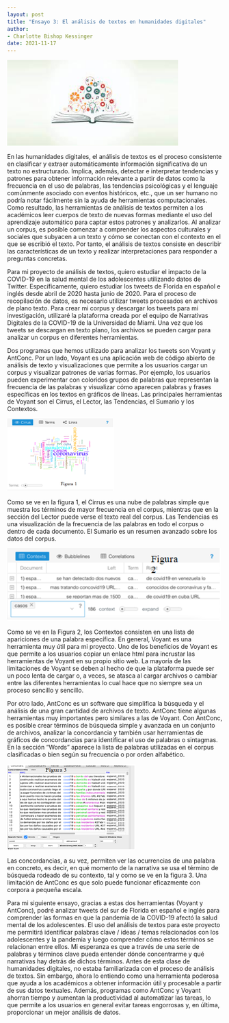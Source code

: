 ```yaml
---
layout: post
title: "Ensayo 3: El análisis de textos en humanidades digitales"
author:
- Charlotte Bishop Kessinger
date: 2021-11-17
---
```


<img src="/assets/images/textos.jpg" alt="el análisis de textos imagen" width="400" height="200">

En las humanidades digitales, el análisis de textos es el proceso consistente en clasificar y extraer automáticamente información significativa de un texto no estructurado. Implica, además, detectar e interpretar tendencias y patrones para obtener información relevante a partir de datos como la frecuencia en el uso de palabras, las tendencias psicológicas y el lenguaje comúnmente asociado con eventos históricos, etc., que un ser humano no podría notar fácilmente sin la ayuda de herramientas computacionales. Como resultado, las herramientas de análisis de textos permiten a los académicos leer cuerpos de texto de nuevas formas mediante el uso del aprendizaje automático para captar estos patrones y analizarlos. Al analizar un corpus, es posible comenzar a comprender los aspectos culturales y sociales que subyacen a un texto y cómo se conectan con el contexto en el que se escribió el texto. Por tanto, el análisis de textos consiste en describir las características de un texto y realizar interpretaciones para responder a preguntas concretas.  

Para mi proyecto de análisis de textos, quiero estudiar el impacto de la COVID-19 en la salud mental de los adolescentes utilizando datos de Twitter. Específicamente, quiero estudiar los tweets de Florida en español e inglés desde abril de 2020 hasta junio de 2020. Para el proceso de recopilación de datos, es necesario utilizar tweets procesados en archivos de plano texto. Para crear mi corpus y descargar los tweets para mi investigación, utilizaré la plataforma creada por el equipo de Narrativas Digitales de la COVID-19 de la Universidad de Miami. Una vez que los tweets se descargan en texto plano, los archivos se pueden cargar para analizar un corpus en diferentes herramientas.  

Dos programas que hemos utilizado para analizar los tweets son Voyant y AntConc. Por un lado, Voyant es una aplicación web de código abierto de análisis de texto y visualizaciones que permite a los usuarios cargar un corpus y visualizar patrones de varias formas. Por ejemplo, los usuarios pueden experimentar con coloridos grupos de palabras que representan la frecuencia de las palabras y visualizar cómo aparecen palabras y frases específicas en los textos en gráficos de líneas. Las principales herramientas de Voyant son el Cirrus, el Lector, las Tendencias, el Sumario y los Contextos. 

<img src="/assets/images/figura1.png" alt="Figura 1: el Cirrus" width="250" height="170">

Como se ve en la figura 1, el Cirrus es una nube de palabras simple que muestra los términos de mayor frecuencia en el corpus, mientras que en la sección del Lector puede verse el texto real del corpus. Las Tendencias es una visualización de la frecuencia de las palabras en todo el corpus o dentro de cada documento. El Sumario es un resumen avanzado sobre los datos del corpus. 

<img src="/assets/images/figura2.png" alt="Figura 2: los contextos" width="500" height="170">

Como se ve en la Figura 2, los Contextos consisten en una lista de apariciones de una palabra específica. En general, Voyant es una herramienta muy útil para mi proyecto. Uno de los beneficios de Voyant es que permite a los usuarios copiar un enlace html para incrustar las herramientas de Voyant en su propio sitio web. La mayoría de las limitaciones de Voyant se deben al hecho de que la plataforma puede ser un poco lenta de cargar o, a veces, se atasca al cargar archivos o cambiar entre las diferentes herramientas lo cual hace que no siempre sea un proceso sencillo y sencillo.  

Por otro lado, AntConc es un software que simplifica la búsqueda y el análisis de una gran cantidad de archivos de texto. AntConc tiene algunas herramientas muy importantes pero similares a las de Voyant. Con AntConc, es posible crear términos de búsqueda simple y avanzada en un conjunto de archivos, analizar la concordancia y también usar herramientas de gráficos de concordancias para identificar el uso de palabras o sintagmas. En la sección “Words” aparece la lista de palabras utilizadas en el corpus clasificadas o bien según su frecuencia o por orden alfabético. 

<img src="/assets/images/figura3.png" alt="Figura 3: las concordancias" width="300" height="200">

Las concordancias, a su vez, permiten ver las ocurrencias de una palabra en concreto, es decir, en qué momento de la narrativa se usa el término de búsqueda rodeado de su contexto, tal y como se ve en la figura 3. Una limitación de AntConc es que solo puede funcionar eficazmente con corpora a pequeña escala. 

Para mi siguiente ensayo, gracias a estas dos herramientas (Voyant y AntConc), podré analizar tweets del sur de Florida en español e inglés para comprender las formas en que la pandemia de la COVID-19 afectó la salud mental de los adolescentes. El uso del análisis de textos para este proyecto me permitirá identificar palabras clave / ideas / temas relacionados con los adolescentes y la pandemia y luego comprender cómo estos términos se relacionan entre ellos. Mi esperanza es que a través de una serie de palabras y términos clave pueda entender dónde concentrarme y qué narrativas hay detrás de dichos términos. Antes de esta clase de humanidades digitales, no estaba familiarizada con el proceso de análisis de textos. Sin embargo, ahora lo entiendo como una herramienta poderosa que ayuda a los académicos a obtener información útil y procesable a partir de sus datos textuales. Además, programas como AntConc y Voyant ahorran tiempo y aumentan la productividad al automatizar las tareas, lo que permite a los usuarios en general evitar tareas engorrosas y, en última, proporcionar un mejor análisis de datos. 

 

